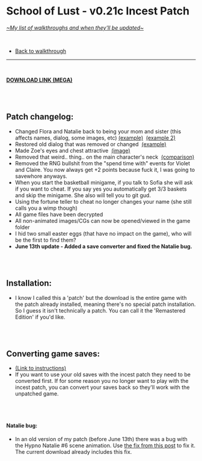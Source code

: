 # School of Lust - v0.21c Incest Patch
[*\~My list of walkthroughs and when they'll be updated\~*](https://www.patreon.com/maimlain)

<br>

- [Back to walkthrough](https://github.com/maim-lain/schooloflust/blob/master/walkthrough.md)  
 
---

<br>

[**DOWNLOAD LINK (MEGA)**](https://mega.nz/#!rDp12RLb!7SMU4ibF7LMmvPZK5sKpSscun-I9nnvNDsl6rg9t3yE)  

<br>
<br>

## Patch changelog:
- Changed Flora and Natalie back to being your mom and sister (this affects names, dialog, some images, etc) [(example)](https://i.lensdump.com/i/8voMRM.png) &nbsp;[(example 2)](https://i.lensdump.com/i/8voneq.png)
- Restored old dialog that was removed or changed &nbsp;[(example)](https://i.lensdump.com/i/8vovyA.png)
- Made Zoe's eyes and chest attractive &nbsp;[(image)](https://i.lensdump.com/i/8voeJD.png)
- Removed that weird.. thing.. on the main character's neck &nbsp;[(comparison)](https://i.lensdump.com/i/8voS80.png)
- Removed the RNG bullshit from the "spend time with" events for Violet and Claire. You now always get +2 points because fuck it, I was going to savewhore anyways.
- When you start the basketball minigame, if you talk to Sofia she will ask if you want to cheat. If you say yes you automatically get 3/3 baskets and skip the minigame. She also will tell you to git gud.
- Using the fortune teller to cheat no longer changes your name (she still calls you a wimp though)
- All game files have been decrypted
- All non-animated images/CGs can now be opened/viewed in the game folder
- I hid two small easter eggs (that have no impact on the game), who will be the first to find them?
- **June 13th update - Added a save converter and fixed the Natalie bug.**

<br>
<br>

## Installation:
- I know I called this a 'patch' but the download is the entire game with the patch already installed, meaning there's no special patch installation. So I guess it isn't technically a patch. You can call it the 'Remastered Edition' if you'd like.

<br>
<br>

## Converting game saves:
- [(Link to instructions)](https://github.com/maim-lain/schooloflust/blob/master/convertsaves.md)
- If you want to use your old saves with the incest patch they need to be converted first. If for some reason you no longer want to play with the incest patch, you can convert your saves back so they'll work with the unpatched game.

<br>
<br>

#### Natalie bug:
- In an old version of my patch (before June 13th) there was a bug with the Hypno Natalie #6 scene animation. Use [the fix from this post](https://f95zone.com/threads/school-of-lust-v0-21c-boner-games.6555/page-47#post-796601) to fix it. The current download already includes this fix.
